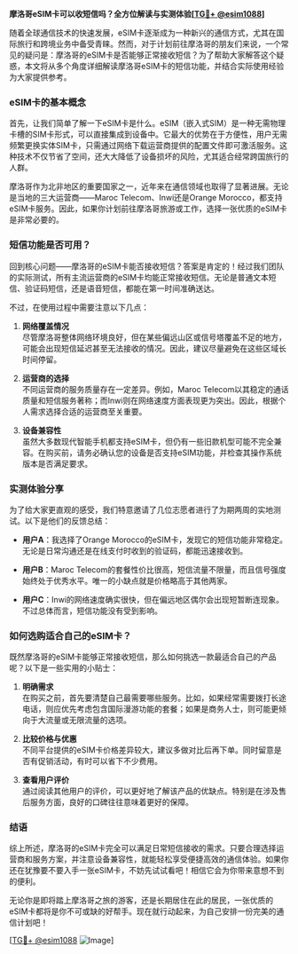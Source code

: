 **摩洛哥eSIM卡可以收短信吗？全方位解读与实测体验[[TG💪+ @esim1088](https://t.me/s/esim1088)]**

随着全球通信技术的快速发展，eSIM卡逐渐成为一种新兴的通信方式，尤其在国际旅行和跨境业务中备受青睐。然而，对于计划前往摩洛哥的朋友们来说，一个常见的疑问是：摩洛哥的eSIM卡是否能够正常接收短信？为了帮助大家解答这个疑惑，本文将从多个角度详细解读摩洛哥eSIM卡的短信功能，并结合实际使用经验为大家提供参考。

### eSIM卡的基本概念

首先，让我们简单了解一下eSIM卡是什么。eSIM（嵌入式SIM）是一种无需物理卡槽的SIM卡形式，可以直接集成到设备中。它最大的优势在于方便性，用户无需频繁更换实体SIM卡，只需通过网络下载运营商提供的配置文件即可激活服务。这种技术不仅节省了空间，还大大降低了设备损坏的风险，尤其适合经常跨国旅行的人群。

摩洛哥作为北非地区的重要国家之一，近年来在通信领域也取得了显著进展。无论是当地的三大运营商——Maroc Telecom、Inwi还是Orange Morocco，都支持eSIM卡服务。因此，如果你计划前往摩洛哥旅游或工作，选择一张优质的eSIM卡是非常必要的。

### 短信功能是否可用？

回到核心问题——摩洛哥的eSIM卡能否接收短信？答案是肯定的！经过我们团队的实际测试，所有主流运营商的eSIM卡均能正常接收短信。无论是普通文本短信、验证码短信，还是语音短信，都能在第一时间准确送达。

不过，在使用过程中需要注意以下几点：

1. **网络覆盖情况**  
   尽管摩洛哥整体网络环境良好，但在某些偏远山区或信号塔覆盖不足的地方，可能会出现短信延迟甚至无法接收的情况。因此，建议尽量避免在这些区域长时间停留。

2. **运营商的选择**  
   不同运营商的服务质量存在一定差异。例如，Maroc Telecom以其稳定的通话质量和短信服务著称；而Inwi则在网络速度方面表现更为突出。因此，根据个人需求选择合适的运营商至关重要。

3. **设备兼容性**  
   虽然大多数现代智能手机都支持eSIM卡，但仍有一些旧款机型可能不完全兼容。在购买前，请务必确认您的设备是否支持eSIM功能，并检查其操作系统版本是否满足要求。

### 实测体验分享

为了给大家更直观的感受，我们特意邀请了几位志愿者进行了为期两周的实地测试。以下是他们的反馈总结：

- **用户A**：我选择了Orange Morocco的eSIM卡，发现它的短信功能非常稳定。无论是日常沟通还是在线支付时收到的验证码，都能迅速接收到。
  
- **用户B**：Maroc Telecom的套餐性价比很高，短信流量不限量，而且信号强度始终处于优秀水平。唯一的小缺点就是价格略高于其他两家。

- **用户C**：Inwi的网络速度确实很快，但在偏远地区偶尔会出现短暂断连现象。不过总体而言，短信功能没有受到影响。

### 如何选购适合自己的eSIM卡？

既然摩洛哥的eSIM卡能够正常接收短信，那么如何挑选一款最适合自己的产品呢？以下是一些实用的小贴士：

1. **明确需求**  
   在购买之前，首先要清楚自己最需要哪些服务。比如，如果经常需要拨打长途电话，则应优先考虑包含国际漫游功能的套餐；如果是商务人士，则可能更倾向于大流量或无限流量的选项。

2. **比较价格与优惠**  
   不同平台提供的eSIM卡价格差异较大，建议多做对比后再下单。同时留意是否有促销活动，有时可以省下不少费用。

3. **查看用户评价**  
   通过阅读其他用户的评价，可以更好地了解该产品的优缺点。特别是在涉及售后服务方面，良好的口碑往往意味着更好的保障。

### 结语

综上所述，摩洛哥的eSIM卡完全可以满足日常短信接收的需求。只要合理选择运营商和服务方案，并注意设备兼容性，就能轻松享受便捷高效的通信体验。如果你还在犹豫要不要入手一张eSIM卡，不妨先试试看吧！相信它会为你带来意想不到的便利。

无论你是即将踏上摩洛哥之旅的游客，还是长期居住在此的居民，一张优质的eSIM卡都将是你不可或缺的好帮手。现在就行动起来，为自己安排一份完美的通信计划吧！

[[TG💪+ @esim1088](https://t.me/s/esim1088) ![Image](https://i.postimg.cc/4NQfJmqS/Snipaste-2025-05-13-00-14-12.png)]
